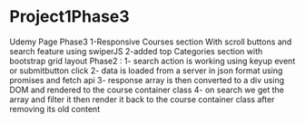 
# Project1Phase3
Udemy Page Phase3
1-Responsive Courses section With scroll buttons and search feature using swiperJS 
2-added top Categories section with bootstrap grid layout
Phase2 : 
1- search action is working using keyup event or submitbutton click
2- data is loaded from a server in json format using promises and fetch api
3- response array is then converted to a div using DOM and rendered to the course container class 
4- on search we get the array and filter it then render it back to the course container class after removing its old content
